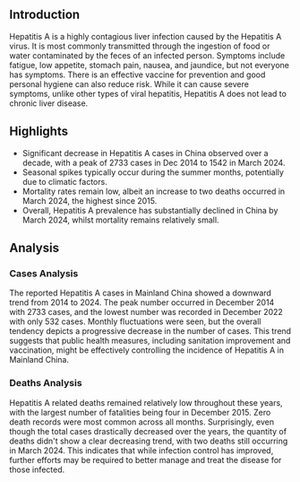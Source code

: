 ## Introduction

Hepatitis A is a highly contagious liver infection caused by the Hepatitis A virus. It is most commonly transmitted through the ingestion of food or water contaminated by the feces of an infected person. Symptoms include fatigue, low appetite, stomach pain, nausea, and jaundice, but not everyone has symptoms. There is an effective vaccine for prevention and good personal hygiene can also reduce risk. While it can cause severe symptoms, unlike other types of viral hepatitis, Hepatitis A does not lead to chronic liver disease.

## Highlights

- Significant decrease in Hepatitis A cases in China observed over a decade, with a peak of 2733 cases in Dec 2014 to 1542 in March 2024. <br/>
- Seasonal spikes typically occur during the summer months, potentially due to climatic factors. <br/>
- Mortality rates remain low, albeit an increase to two deaths occurred in March 2024, the highest since 2015.<br/>
- Overall, Hepatitis A prevalence has substantially declined in China by March 2024, whilst mortality remains relatively small.

## Analysis

### Cases Analysis
The reported Hepatitis A cases in Mainland China showed a downward trend from 2014 to 2024. The peak number occurred in December 2014 with 2733 cases, and the lowest number was recorded in December 2022 with only 532 cases. Monthly fluctuations were seen, but the overall tendency depicts a progressive decrease in the number of cases. This trend suggests that public health measures, including sanitation improvement and vaccination, might be effectively controlling the incidence of Hepatitis A in Mainland China. 

### Deaths Analysis
Hepatitis A related deaths remained relatively low throughout these years, with the largest number of fatalities being four in December 2015. Zero death records were most common across all months. Surprisingly, even though the total cases drastically decreased over the years, the quantity of deaths didn't show a clear decreasing trend, with two deaths still occurring in March 2024. This indicates that while infection control has improved, further efforts may be required to better manage and treat the disease for those infected.

